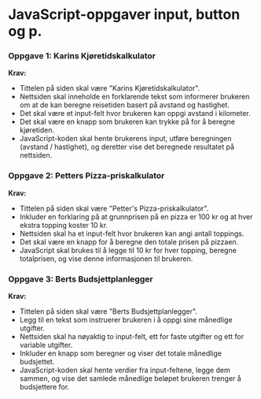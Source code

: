 # JavaScript-oppgaver input, button og p.

### Oppgave 1: Karins Kjøretidskalkulator

**Krav:**
- Tittelen på siden skal være "Karins Kjøretidskalkulator".
- Nettsiden skal inneholde en forklarende tekst som informerer brukeren om at de kan beregne reisetiden basert på avstand og hastighet.
- Det skal være et input-felt hvor brukeren kan oppgi avstand i kilometer.
- Det skal være en knapp som brukeren kan trykke på for å beregne kjøretiden.
- JavaScript-koden skal hente brukerens input, utføre beregningen (avstand / hastighet), og deretter vise det beregnede resultatet på nettsiden.

### Oppgave 2: Petters Pizza-priskalkulator

**Krav:**
- Tittelen på siden skal være "Petter's Pizza-priskalkulator".
- Inkluder en forklaring på at grunnprisen på en pizza er 100 kr og at hver ekstra topping koster 10 kr.
- Nettsiden skal ha et input-felt hvor brukeren kan angi antall toppings.
- Det skal være en knapp for å beregne den totale prisen på pizzaen.
- JavaScript skal brukes til å legge til 10 kr for hver topping, beregne totalprisen, og vise denne informasjonen til brukeren.

### Oppgave 3: Berts Budsjettplanlegger

**Krav:**
- Tittelen på siden skal være "Berts Budsjettplanlegger".
- Legg til en tekst som instruerer brukeren i å oppgi sine månedlige utgifter.
- Nettsiden skal ha nøyaktig to input-felt, ett for faste utgifter og ett for variable utgifter.
- Inkluder en knapp som beregner og viser det totale månedlige budsjettet.
- JavaScript-koden skal hente verdier fra input-feltene, legge dem sammen, og vise det samlede månedlige beløpet brukeren trenger å budsjettere for.

